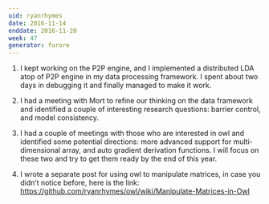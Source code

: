 ```yaml
---
uid: ryanrhymes
date: 2016-11-14
enddate: 2016-11-20
week: 47
generator: furore
---
```


1. I kept working on the P2P engine, and I implemented a distributed LDA atop of P2P engine in my data processing framework. I spent about two days in debugging it and finally managed to make it work.

2. I had a meeting with Mort to refine our thinking on the data framework and identified a couple of interesting research questions: barrier control, and model consistency.

3. I had a couple of meetings with those who are interested in owl and identified some potential directions: more advanced support for multi-dimensional array, and auto gradient derivation functions. I will focus on these two and try to get them ready by the end of this year.

4. I wrote a separate post for using owl to manipulate matrices, in case you didn’t notice before, here is the link: https://github.com/ryanrhymes/owl/wiki/Manipulate-Matrices-in-Owl

